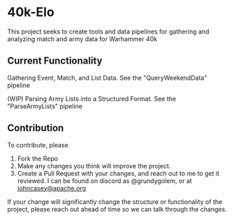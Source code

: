 # 40k-Elo

This project seeks to create tools and data pipelines for gathering and analyzing match and army data for Warhammer 40k

## Current Functionality

Gathering Event, Match, and List Data. See the "QueryWeekendData" pipeline

(WIP) Parsing Army Lists into a Structured Format. See the "ParseArmyLists" pipeline

## Contribution

To contribute, please
1. Fork the Repo
2. Make any changes you think will improve the project.
3. Create a Pull Request with your changes, and reach out to me to get it reviewed. I can be found on discord as @grundygolem, or at johncasey@apache.org

If your change will significantly change the structure or functionality of the project, please reach out ahead of time so we can talk through the changes.